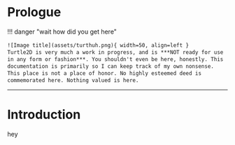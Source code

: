 # Prologue

!!! danger "wait how did you get here"

    ![Image title](assets/turthuh.png){ width=50, align=left }
    Turtle2D is very much a work in progress, and is ***NOT ready for use in any form or fashion***. You shouldn't even be here, honestly. This documentation is primarily so I can keep track of my own nonsense. This place is not a place of honor. No highly esteemed deed is commemorated here. Nothing valued is here.

---

# Introduction

hey
